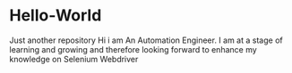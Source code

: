 # Hello-World
Just another repository
Hi i am An Automation Engineer. I am at a stage of learning and growing and therefore looking forward to enhance my knowledge on Selenium Webdriver
